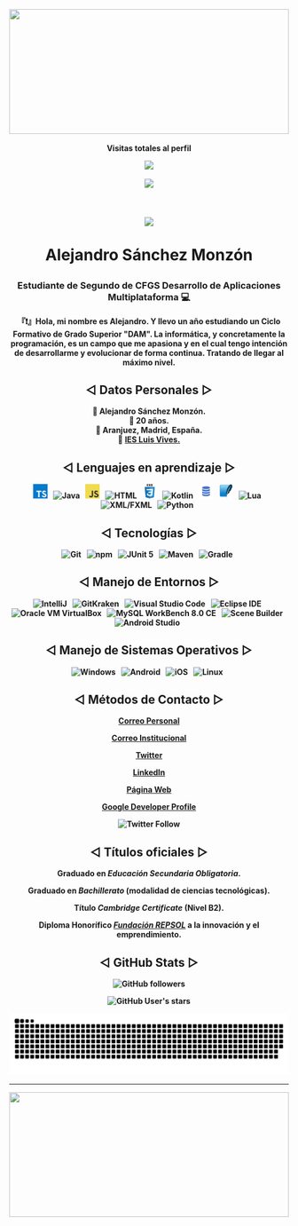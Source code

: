 <img width="100%" height="225" src="https://i.imgur.com/niSSA8t.png" />

<br>
<p align="center"><b> Visitas totales al perfil <b/></p>
<p align="center">   <img alingn="center" src="https://profile-counter.glitch.me/AlejandroSanchezMonzon/count.svg" /></p> 

<p align="center">
  <a href="https://github.com/DenverCoder1/readme-typing-svg"><img src="https://readme-typing-svg.herokuapp.com?lines=$+CODING;$+PROGRAMMING;$+CREATING;+DEVELOPING;+DAM&color=00FF27&center=true&width=500&height=50"></a>
</p>

# <h1 align="center"> <img width="200px" src="https://i1.wp.com/boostingout.com/wp-content/uploads/2020/02/BoostingOut-gif-example-1.gif?resize=1080%2C1168&ssl=1" /> <p> Alejandro Sánchez Monzón </p>
 
### <h3 align="center"> Estudiante de Segundo de CFGS Desarrollo de Aplicaciones Multiplataforma 💻

<p align="center">
『❗』Hola, mi nombre es <b>Alejandro</b>. Y llevo un año estudiando un Ciclo Formativo de Grado Superior "<b>DAM</b>". 
La <b>informática</b>, y concretamente la <b>programación</b>, es un campo que me apasiona y en el cual tengo intención de desarrollarme y evolucionar de forma continua. Tratando de llegar al máximo nivel. 
</p


## <h2 align="center"> ◅ Datos Personales ▻

<div align="center">

🧠 Alejandro Sánchez Monzón.
<br>
📅 20 años.
<br>
📌 Aranjuez, Madrid, España.
<br>
💼 [IES Luis Vives.][website]
</div>

 
## <h2 align="center"> ◅ Lenguajes en aprendizaje ▻

<div align="center">
<img width="26px" title="TypeScript" src="https://raw.githubusercontent.com/github/explore/80688e429a7d4ef2fca1e82350fe8e3517d3494d/topics/typescript/typescript.png"/> &nbsp; 
<img width="26px" title="Java" src="https://i.blogs.es/8d2420/650_1000_java/1366_2000.png" /> &nbsp; 
<img width="26px" title="JavaScript" src="https://raw.githubusercontent.com/github/explore/80688e429a7d4ef2fca1e82350fe8e3517d3494d/topics/javascript/javascript.png" /> &nbsp; 
<img width="26px" title="HTML" src="https://user-images.githubusercontent.com/90842732/139321523-7c6d407c-86d3-4465-9d99-339bd971f32f.png" /> &nbsp; 
<img width="26px" title="CSS" src="https://raw.githubusercontent.com/github/explore/80688e429a7d4ef2fca1e82350fe8e3517d3494d/topics/css/css.png" /> &nbsp; 
<img width="26px" title="Kotlin" src="https://upload.wikimedia.org/wikipedia/commons/7/74/Kotlin_Icon.png" /> &nbsp; 
<img width="26px" title="SQL" src="https://raw.githubusercontent.com/github/explore/80688e429a7d4ef2fca1e82350fe8e3517d3494d/topics/sql/sql.png" /> &nbsp; 
<img width="26px" title="SQLite" src="https://raw.githubusercontent.com/github/explore/2d218e3aa252dc90eef269b34eeec1fbd15dc07e/topics/sqlite/sqlite.png" /> &nbsp;  
<img width="26px" title="Lua" src="https://upload.wikimedia.org/wikipedia/commons/thumb/c/cf/Lua-Logo.svg/1024px-Lua-Logo.svg.png" /> &nbsp; 
<img width="26px" title="XML/FXML" src="https://cdn-icons-png.flaticon.com/512/1081/1081840.png" /> &nbsp; 
<img width="26px" title="Python" src="https://upload.wikimedia.org/wikipedia/commons/thumb/c/c3/Python-logo-notext.svg/1200px-Python-logo-notext.svg.png" /> &nbsp; 
</div>
 
## <h2 align="center"> ◅ Tecnologías ▻ 

<div align="center">
<img width="26px" title="Git" src="https://nodd3r.com/media/blog/Git_Nodd3r.png" /> &nbsp; 
<img width="26px" title="npm" src="https://upload.wikimedia.org/wikipedia/commons/thumb/d/db/Npm-logo.svg/1200px-Npm-logo.svg.png" /> &nbsp; 
<img width="26px" title="JUnit 5" src="https://junit.org/junit4/images/junit5-banner.png" /> &nbsp; 
<img width="26px" title="Maven" src="https://cdn.icon-icons.com/icons2/2107/PNG/512/file_type_maven_icon_130397.png" /> &nbsp;
<img width="26px" title="Gradle" src="https://static-00.iconduck.com/assets.00/gradle-icon-512x376-6gp77rri.png" /> &nbsp; 
</div> 
 
## <h2 align="center"> ◅ Manejo de Entornos ▻ 

<div align="center">
<img width="26px" title="IntelliJ" src="https://resources.jetbrains.com/storage/products/intellij-idea/img/meta/intellij-idea_logo_300x300.png" /> &nbsp; 
<img width="26px" title="GitKraken" src="https://user-images.githubusercontent.com/17736615/30980083-f7f8a860-a43c-11e7-939e-f6717a2210fe.png" /> &nbsp; 
<img width="26px" title="Visual Studio Code" src="https://www.solucionex.com/sites/default/files/posts/imagen/vscode-800x450.png" /> &nbsp; 
<img width="26px" title="Eclipse IDE" src="https://img.utdstc.com/icon/3c7/fcf/3c7fcf4930fa9402c22cee35e03fe9fcf9e8e47c9381d6b9e6922d71ee2e067a:200" /> &nbsp; 
<img width="26px" title="Oracle VM VirtualBox" src="https://upload.wikimedia.org/wikipedia/commons/d/d5/Virtualbox_logo.png" /> &nbsp; 
<img width="26px" title="MySQL WorkBench 8.0 CE" src="https://www.freepnglogos.com/uploads/logo-mysql-png/logo-mysql-mysql-logo-png-images-are-download-crazypng-21.png" /> &nbsp; 
<img width="26px" title="Scene Builder" src="https://i2.wp.com/gluonhq.com/wp-content/uploads/2015/02/SceneBuilderLogo.png?fit=781%2C781&ssl=1" /> &nbsp; 
<img width="26px" title="Android Studio" src="https://www.netcost-security.fr/wp-content/uploads/2022/02/Android-Studio-fournit-tout-ce-dont-vous-avez-besoin-pour.png" /> &nbsp;
</div> 

## <h2 align="center"> ◅ Manejo de Sistemas Operativos ▻  

<div align="center">
<img width="26px" title="Windows" src="https://upload.wikimedia.org/wikipedia/commons/thumb/5/5f/Windows_logo_-_2012.svg/800px-Windows_logo_-_2012.svg.png" /> &nbsp; 
<img width="26px" title="Android" src="https://upload.wikimedia.org/wikipedia/commons/6/64/Android_logo_2019_%28stacked%29.svg" /> &nbsp; 
<img width="26px" title="iOS" src="https://upload.wikimedia.org/wikipedia/commons/thumb/c/ca/IOS_logo.svg/1024px-IOS_logo.svg.png" /> &nbsp;
<img width="26px" title="Linux" src="https://cdn-icons-png.flaticon.com/512/518/518713.png" /> &nbsp; 
</div> 
 
## <h2 align="center"> ◅ Métodos de Contacto ▻

<div align="center">

[Correo Personal][correo]
> 
[Correo Institucional][instituto]
> 
[Twitter][twitter]
>
[LinkedIn][linkedin]
>
[Página Web][paginaweb]
>
[Google Developer Profile][gdev]

![Twitter Follow](https://img.shields.io/twitter/follow/alesm_z?color=black&label=%40alesm_z&logo=twitter&logoColor=black&style=for-the-badge)
</div>

## <h2 align="center"> ◅ Títulos oficiales ▻
  
<div align="center">
  
Graduado en ***Educación Secundaria Obligatoria***.
>
Graduado en ***Bachillerato*** (modalidad de ciencias tecnológicas).
>
Título ***Cambridge Certificate*** (Nivel B2).
>
Diploma Honorífico ***[Fundación REPSOL][website2]*** a la innovación y el emprendimiento.
</div>

## <h2 align="center"> ◅ GitHub Stats ▻
<div align="center">

![GitHub followers](https://img.shields.io/github/followers/AlejandroSanchezMonzon?color=black&label=Seguidores&logo=GitHub&logoColor=black&style=for-the-badge)

![GitHub User's stars](https://img.shields.io/github/stars/AlejandroSanchezMonzon?color=black&label=favoritos&logo=GitHub&logoColor=black&style=for-the-badge)
</div>

<p align="center">
<img src="https://raw.githubusercontent.com/Elanza-48/Elanza-48/main/resources/img/github-contribution-grid-snake.svg" alt="snake" />
</p>

---
<img width="100%" height="225" src="https://i.imgur.com/niSSA8t.png" />


<!-- LINK -->
[website]: http://iesluisvives.es/
[website2]: https://www.fundacionrepsol.com/es
[correo]: alejandrosanchezmonzon1@gmail.com
[instituto]: alejandro.sanchez@alumno.iesluisvives.org
[twitter]: https://twitter.com/alesm_z
[linkedin]: https://www.linkedin.com/in/alejandro-sánchez-monzón-017b88224
[paginaweb]: https://alejandrosanchezmonzon.github.io
[gdev]: https://g.dev/alejandrosanchezmonzon
